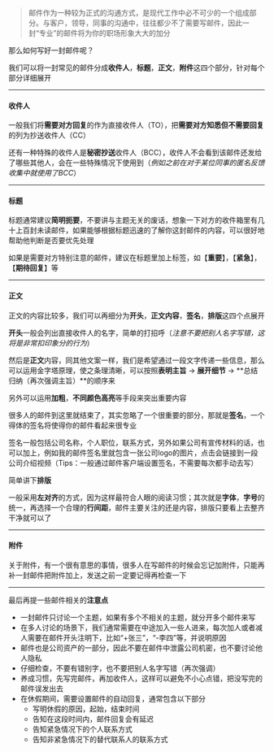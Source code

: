 >邮件作为一种较为正式的沟通方式，是现代工作中必不可少的一个组成部分。与客户，领导，同事的沟通中，往往都少不了需要写邮件，因此一封“专业”的邮件将为你的职场形象大大的加分

那么如何写好一封邮件呢？

我们可以将一封常见的邮件分成**收件人**，**标题**，**正文**，**附件**这四个部分，针对每个部分详细展开

---

#### 收件人

一般我们将**需要对方回复**的作为直接收件人（TO），把**需要对方知悉但不需要回复**的列为抄送收件人（CC）

还有一种特殊的收件人是**秘密抄送**收件人（BCC），收件人不会看到该邮件还发给了哪些其他人，会在一些特殊情况下使用到（*例如之前在对于某位同事的匿名反馈收集中就使用了BCC*）
	
---

#### 标题

标题通常建议**简明扼要**，不要讲与主题无关的废话，想象一下对方的收件箱里有几十上百封未读邮件，如果能够根据标题迅速的了解你这封邮件的内容，可以很好地帮助他判断是否要优先处理

如果是需要对方特别注意的邮件，建议在标题里加上标签，如【**重要**】，【**紧急**】，【**期待回复**】等

---

#### 正文

正文的内容比较多，我们可以再细分为**开头**，**正文内容**，**签名**，**排版**这四个点展开

**开头**一般会列出直接收件人的名字，简单的打招呼（*注意不要把别人名字写错，这将是非常扣印象分的行为*）

然后是**正文**内容，同其他文案一样，我们是希望通过一段文字传递一些信息，那么可以运用金字塔原理，使之条理清晰，可以按照**表明主旨** -> **展开细节** -> **总结归纳（再次强调主旨）**的顺序来<br/>

另外可以运用**加粗**，**不同颜色高亮**等手段来突出重要内容

很多人的邮件到这里就结束了，其实忽略了一个很重要的部分，那就是**签名**，一个得体的签名将使得你的邮件看起来很专业

签名一般包括公司名称，个人职位，联系方式，另外如果公司有宣传材料的话，也可以加上，例如我的邮件签名里就包含一张公司logo的图片，点击会链接到一段公司介绍视频（Tips：一般通过邮件客户端设置签名，不需要每次都手动去写）

简单讲下**排版**

一般采用**左对齐**的方式，因为这样最符合人眼的阅读习惯；其次就是**字体**，**字号**的统一，再选择一个合理的**行间距**，邮件主要关注的还是内容，排版只要看上去整齐干净就可以了

---

#### 附件

关于附件，有一个很有意思的事情，很多人在写邮件的时候会忘记加附件，只能再补一封邮件把附件加上，发送之前一定要记得再检查一下

---

最后再提一些邮件相关的**注意点**

* 一封邮件只讨论一个主题，如果有多个不相关的主题，就分开多个邮件来写
* 在多人讨论的场景下，我们通常需要在中途加入一些人进来，每次加人或者减人需要在邮件开头注明下，比如“+张三”，“-李四”等，并说明原因
* 邮件也是公司资产的一部分，因此不要在邮件中泄露公司机密，也不要讨论他人隐私
* 仔细检查，不要有错别字，也不要把别人名字写错（再次强调）
* 养成习惯，先写完邮件，再加收件人，这样可以避免不小心点错，把没写完的邮件误发出去
* 在休假期间，需要设置邮件的自动回复，通常包含以下部分
	* 写明休假的原因，起始，结束时间
	* 告知在这段时间内，邮件回复会有延迟
	* 告知紧急情况下的个人联系方式
	* 告知非紧急情况下的替代联系人的联系方式